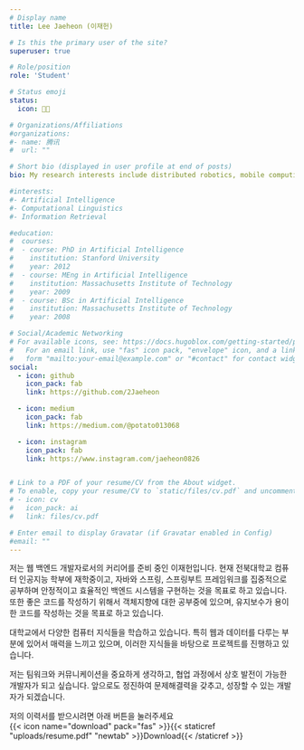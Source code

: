 ```yaml
---
# Display name
title: Lee Jaeheon (이재헌)

# Is this the primary user of the site?
superuser: true

# Role/position
role: 'Student'

# Status emoji
status:
  icon: 👨‍💻

# Organizations/Affiliations
#organizations:
#- name: 腾讯
#  url: ""

# Short bio (displayed in user profile at end of posts)
bio: My research interests include distributed robotics, mobile computing and programmable matter.

#interests:
#- Artificial Intelligence
#- Computational Linguistics
#- Information Retrieval

#education:
#  courses:
#  - course: PhD in Artificial Intelligence
#    institution: Stanford University
#    year: 2012
#  - course: MEng in Artificial Intelligence
#    institution: Massachusetts Institute of Technology
#    year: 2009
#  - course: BSc in Artificial Intelligence
#    institution: Massachusetts Institute of Technology
#    year: 2008

# Social/Academic Networking
# For available icons, see: https://docs.hugoblox.com/getting-started/page-builder/#icons
#   For an email link, use "fas" icon pack, "envelope" icon, and a link in the
#   form "mailto:your-email@example.com" or "#contact" for contact widget.
social:
  - icon: github
    icon_pack: fab
    link: https://github.com/2Jaeheon

  - icon: medium
    icon_pack: fab
    link: https://medium.com/@potato013068

  - icon: instagram
    icon_pack: fab
    link: https://www.instagram.com/jaeheon0826


# Link to a PDF of your resume/CV from the About widget.
# To enable, copy your resume/CV to `static/files/cv.pdf` and uncomment the lines below.
# - icon: cv
#   icon_pack: ai
#   link: files/cv.pdf

# Enter email to display Gravatar (if Gravatar enabled in Config)
#email: ""
---
```


저는 웹 백엔드 개발자로서의 커리어를 준비 중인 이재헌입니다. 현재 전북대학교 컴퓨터 인공지능 학부에 재학중이고, 자바와 스프링, 스프링부트 프레임워크를 집중적으로 공부하며 안정적이고 효율적인 백엔드 시스템을 구현하는 것을 목표로 하고 있습니다. 또한 좋은 코드를 작성하기 위해서 객체지향에 대한 공부중에 있으며, 유지보수가 용이한 코드를 작성하는 것을 목표로 하고 있습니다.

대학교에서 다양한 컴퓨터 지식들을 학습하고 있습니다. 특히 웹과 데이터를 다루는 부분에 있어서 매력을 느끼고 있으며, 이러한 지식들을 바탕으로 프로젝트를 진행하고 있습니다. 

저는 팀워크와 커뮤니케이션을 중요하게 생각하고, 협업 과정에서 상호 발전이 가능한 개발자가 되고 싶습니다. 앞으로도 정진하여 문제해결력을 갖추고, 성장할 수 있는 개발자가 되겠습니다.


저의 이력서를 받으시려면 아래 버튼을 눌러주세요 <br>
{{< icon name="download" pack="fas" >}}{{< staticref "uploads/resume.pdf" "newtab" >}}Download{{< /staticref >}}
